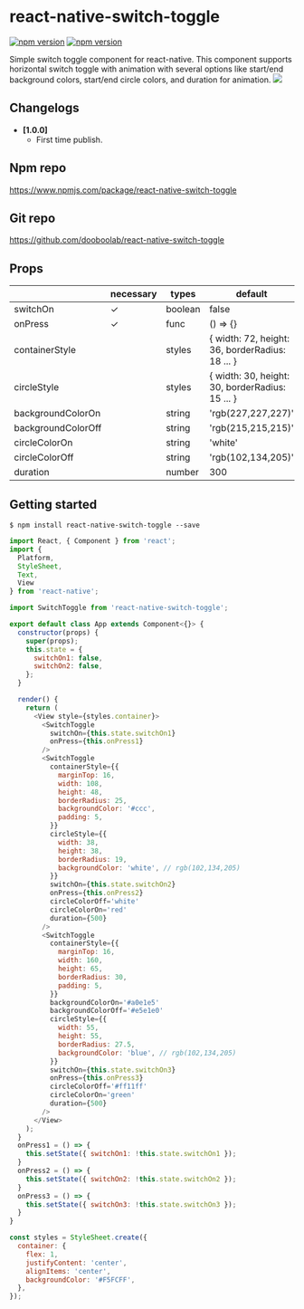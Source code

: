 # react-native-switch-toggle
<p align="left">
  <a href="https://npmjs.org/package/react-native-switch-toggle"><img alt="npm version" src="http://img.shields.io/npm/v/react-native-switch-toggle.svg?style=flat-square"></a>
  <a href="https://npmjs.org/package/react-native-switch-toggle"><img alt="npm version" src="http://img.shields.io/npm/dm/react-native-switch-toggle.svg?style=flat-square"></a>
</p>
Simple switch toggle component for react-native. This component supports horizontal switch toggle with animation with several options like start/end background colors, start/end circle colors, and duration for animation.
<img src="https://gfycat.com/ValidGivingHoneycreeper"/>

## Changelogs
- **[1.0.0]**
  + First time publish.

## Npm repo
https://www.npmjs.com/package/react-native-switch-toggle

## Git repo
https://github.com/dooboolab/react-native-switch-toggle

## Props
|    | necessary | types | default
|----|-----|-----|---------|
|switchOn| ✓ | boolean | false |
|onPress| ✓ | func | () => {} |
|containerStyle|  | styles | { width: 72, height: 36, borderRadius: 18 ... } |
|circleStyle|  | styles | { width: 30, height: 30, borderRadius: 15 ... } |
|backgroundColorOn|  | string | 'rgb(227,227,227)' |
|backgroundColorOff|  | string | 'rgb(215,215,215)' |
|circleColorOn|  | string | 'white' |
|circleColorOff|  | string | 'rgb(102,134,205)' |
|duration|  | number | 300

## Getting started
`$ npm install react-native-switch-toggle --save`

```javascript
import React, { Component } from 'react';
import {
  Platform,
  StyleSheet,
  Text,
  View
} from 'react-native';

import SwitchToggle from 'react-native-switch-toggle';

export default class App extends Component<{}> {
  constructor(props) {
    super(props);
    this.state = {
      switchOn1: false,
      switchOn2: false,
    };
  }

  render() {
    return (
      <View style={styles.container}>
        <SwitchToggle
          switchOn={this.state.switchOn1}
          onPress={this.onPress1}
        />
        <SwitchToggle
          containerStyle={{
            marginTop: 16,
            width: 108,
            height: 48,
            borderRadius: 25,
            backgroundColor: '#ccc',
            padding: 5,
          }}
          circleStyle={{
            width: 38,
            height: 38,
            borderRadius: 19,
            backgroundColor: 'white', // rgb(102,134,205)
          }}
          switchOn={this.state.switchOn2}
          onPress={this.onPress2}
          circleColorOff='white'
          circleColorOn='red'
          duration={500}
        />
        <SwitchToggle
          containerStyle={{
            marginTop: 16,
            width: 160,
            height: 65,
            borderRadius: 30,
            padding: 5,
          }}
          backgroundColorOn='#a0e1e5'
          backgroundColorOff='#e5e1e0'
          circleStyle={{
            width: 55,
            height: 55,
            borderRadius: 27.5,
            backgroundColor: 'blue', // rgb(102,134,205)
          }}
          switchOn={this.state.switchOn3}
          onPress={this.onPress3}
          circleColorOff='#ff11ff'
          circleColorOn='green'
          duration={500}
        />
      </View>
    );
  }
  onPress1 = () => {
    this.setState({ switchOn1: !this.state.switchOn1 });
  }
  onPress2 = () => {
    this.setState({ switchOn2: !this.state.switchOn2 });
  }
  onPress3 = () => {
    this.setState({ switchOn3: !this.state.switchOn3 });
  }
}

const styles = StyleSheet.create({
  container: {
    flex: 1,
    justifyContent: 'center',
    alignItems: 'center',
    backgroundColor: '#F5FCFF',
  },
});
```
